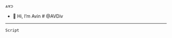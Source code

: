 ⩓⩔⪾
- 👋 Hi, I’m Avin # @AVDiv
<hr>
<code>Script</code>
<!---
AVDiv/AVDiv is a ✨ special ✨ repository because its `README.md` (this file) appears on your GitHub profile.
You can click the Preview link to take a look at your changes.
--->
